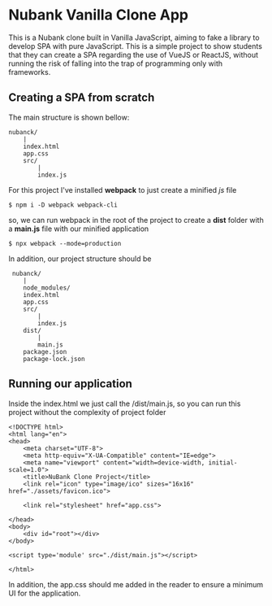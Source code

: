 # Nubank Vanilla Clone App

This is a Nubank clone built in Vanilla JavaScript, aiming to fake a library to develop SPA with pure 
JavaScript. This is a simple project to show students that they can create a SPA regarding the use 
of VueJS or ReactJS, without running the risk of falling into the trap of programming only with 
frameworks.

## Creating a SPA from scratch

The main structure is shown bellow:

    nubanck/
        |
        index.html
        app.css
        src/
            |
            index.js

For this project I've installed **webpack** to just create a minified *js* file

    $ npm i -D webpack webpack-cli

so, we can run webpack in the root of the project to create a **dist** folder with a **main.js** file with 
our minified application

    $ npx webpack --mode=production

In addition, our project structure should be

     nubanck/
        |
        node_modules/
        index.html
        app.css
        src/
            |
            index.js
        dist/
            |
            main.js
        package.json
        package-lock.json

## Running our application

Inside the index.html we just call the /dist/main.js, so you can run this project without the complexity 
of project folder

    <!DOCTYPE html>
    <html lang="en">
    <head>
        <meta charset="UTF-8">
        <meta http-equiv="X-UA-Compatible" content="IE=edge">
        <meta name="viewport" content="width=device-width, initial-scale=1.0">
        <title>NuBank Clone Project</title>
        <link rel="icon" type="image/ico" sizes="16x16" href="./assets/favicon.ico">

        <link rel="stylesheet" href="app.css">

    </head>
    <body>
        <div id="root"></div>
    </body>

    <script type='module' src="./dist/main.js"></script>

    </html>

In addition, the app.css should me added in the reader to ensure a minimum UI for the application. 
